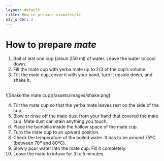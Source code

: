 ```yaml
---
layout: default
title: How to prepare <i>mate</i>
nav_order: 3
---
```


# How to prepare *mate*

1. Boil at leat one cup (aroun 250 ml) of water. Leave the water to cool down. 
2. Fill the mate cup with yerba mate up to 2/3 of the cup’s volume.
3. Tilt the mate cup, cover it with your hand, turn it upside down, and shake it.
   
<br>
![Shake the mate cup](/assets/images/shake.png)
<br>

4. Tilt the mate cup so that the yerba mate leaves rest on the side of the cup.
5. Blow or rinse off the mate dust from your hand that covered the mate cup. Mate dust can stain anything you touch.
6. Place the bombilla inside the hollow space of the mate cup.
7. Turn the mate cup to an upward position.
8. Check the temperature of the boiled water. It has to be around 75ºC (between 70º and 80ºC).
9. Slowly pour water into the mate cup. Fill it completely.
10.  Leave the mate to infuse for 3 to 5 minutes.